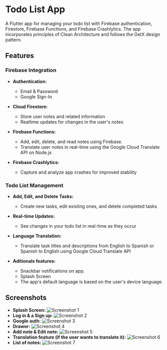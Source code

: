 # Todo List App

A Flutter app for managing your todo list with Firebase authentication, Firestore, Firebase Functions, and Firebase Crashlytics. The app incorporates principles of Clean Architecture and follows the GetX design pattern.

## Features

### Firebase Integration

- **Authentication:**

  - Email & Password
  - Google Sign-In

- **Cloud Firestore:**

  - Store user notes and related information
  - Realtime updates for changes in the user's notes

- **Firebase Functions:**

  - Add, edit, delete, and read notes using Firebase.
  - Translate user notes in real-time using the Google Cloud Translate API on Node.js

- **Firebase Crashlytics:**
  - Capture and analyze app crashes for improved stability

### Todo List Management

- **Add, Edit, and Delete Tasks:**

  - Create new tasks, edit existing ones, and delete completed tasks

- **Real-time Updates:**

  - See changes in your todo list in real-time as they occur

- **Language Translation:**

  - Translate task titles and descriptions from English to Spanish or Spanish to English using Google Cloud Translate API

- **Aditionals features:**
  - Snackbar notifications on app.
  - Splash Screen
  - The app's default language is based on the user's device language.

## Screenshots

- **Splash Screen:**
  ![Screenshot 1](assets/screenshots/0.png)
- **Log in & a Sign up:**
  ![Screenshot 2](assets/screenshots/1.png)
- **Google auth:**
  ![Screenshot 3](assets/screenshots/2.png)
- **Drawer:**
  ![Screenshot 4](assets/screenshots/3.png)
- **Add note & Edit note:**
  ![Screenshot 5](assets/screenshots/4.png)
- **Translation feature (if the user wants to translate it):**
  ![Screenshot 6](assets/screenshots/5.png)
- **List of notes:**
  ![Screenshot 7](assets/screenshots/6.png)
